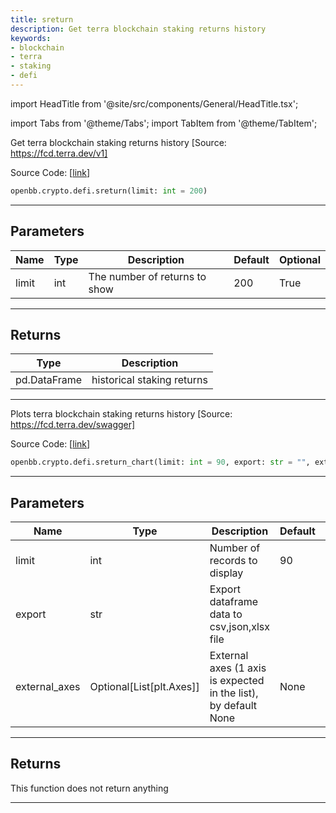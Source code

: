 ```yaml
---
title: sreturn
description: Get terra blockchain staking returns history
keywords:
- blockchain
- terra
- staking
- defi
---
```


import HeadTitle from '@site/src/components/General/HeadTitle.tsx';

<HeadTitle title="crypto.defi.sreturn - Reference | OpenBB SDK Docs" />

import Tabs from '@theme/Tabs';
import TabItem from '@theme/TabItem';

<Tabs>
<TabItem value="model" label="Model" default>

Get terra blockchain staking returns history [Source: https://fcd.terra.dev/v1]

Source Code: [[link](https://github.com/OpenBB-finance/OpenBBTerminal/tree/main/openbb_terminal/cryptocurrency/defi/terramoney_fcd_model.py#L312)]

```python
openbb.crypto.defi.sreturn(limit: int = 200)
```

---

## Parameters

| Name | Type | Description | Default | Optional |
| ---- | ---- | ----------- | ------- | -------- |
| limit | int | The number of returns to show | 200 | True |


---

## Returns

| Type | Description |
| ---- | ----------- |
| pd.DataFrame | historical staking returns |
---

</TabItem>
<TabItem value="view" label="Chart">

Plots terra blockchain staking returns history [Source: https://fcd.terra.dev/swagger]

Source Code: [[link](https://github.com/OpenBB-finance/OpenBBTerminal/tree/main/openbb_terminal/cryptocurrency/defi/terramoney_fcd_view.py#L254)]

```python
openbb.crypto.defi.sreturn_chart(limit: int = 90, export: str = "", external_axes: Optional[List[matplotlib.axes._axes.Axes]] = None)
```

---

## Parameters

| Name | Type | Description | Default | Optional |
| ---- | ---- | ----------- | ------- | -------- |
| limit | int | Number of records to display | 90 | True |
| export | str | Export dataframe data to csv,json,xlsx file |  | True |
| external_axes | Optional[List[plt.Axes]] | External axes (1 axis is expected in the list), by default None | None | True |


---

## Returns

This function does not return anything

---

</TabItem>
</Tabs>
